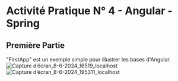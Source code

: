 # Activité Pratique N° 4 - Angular - Spring
## Première Partie
"FirstApp" est un exemple simple pour illustrer les bases d'Angular. 
![Capture d’écran_8-6-2024_16519_localhost](https://github.com/ducloser90/SD_Activite4/assets/167253342/05ec0b3d-62c7-40a9-849c-ce9ced097027)
![Capture d’écran_8-6-2024_195311_localhost](https://github.com/ducloser90/SD_Activite4/assets/167253342/fa20adb5-4df0-4144-933e-d42e00448710)

